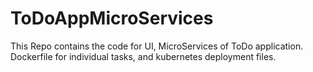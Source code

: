 # ToDoAppMicroServices
This Repo contains the code for UI, MicroServices of ToDo application. Dockerfile for individual tasks, and kubernetes deployment files.
